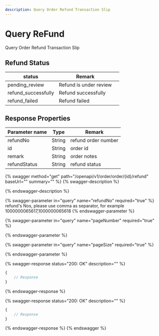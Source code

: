 ```yaml
---
description: Query Order Refund Transaction Slip
---
```


# Query ReFund

Query Order Refund Transaction Slip

## Refund Status

| status               | Remark                 |   |
| -------------------- | ---------------------- | - |
| pending\_review      | Refund is under review |   |
| refund\_successfully | Refund successfully    |   |
| refund\_failed       | Refund failed          |   |

## Response Properties <a href="#response-parameter" id="response-parameter"></a>

| Parameter name | Type   | Remark              |
| -------------- | ------ | ------------------- |
| refundNo       | String | refund order number |
| id             | String | order id            |
| remark         | String | order notes         |
| refundStatus   | String | refund status       |

{% swagger method="get" path="/openapi/v1/order/order/{id}/refund" baseUrl="" summary="" %}
{% swagger-description %}

{% endswagger-description %}

{% swagger-parameter in="query" name="refundNo" required="true" %}
refund's Nos, please use comma as separator, for example 1000000065617,1000000065618
{% endswagger-parameter %}

{% swagger-parameter in="query" name="pageNumber" required="true" %}

{% endswagger-parameter %}

{% swagger-parameter in="query" name="pageSize" required="true" %}

{% endswagger-parameter %}

{% swagger-response status="200: OK" description="" %}
```javascript
{
    // Response
}
```
{% endswagger-response %}

{% swagger-response status="200: OK" description="" %}
```javascript
{
    // Response
}
```
{% endswagger-response %}
{% endswagger %}
